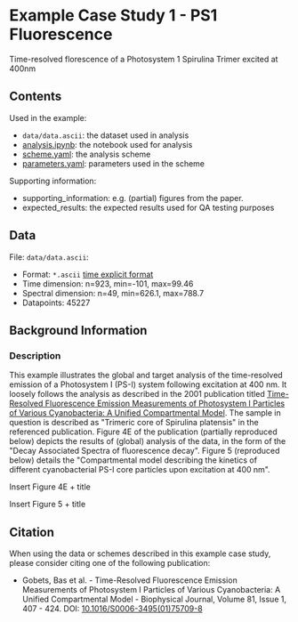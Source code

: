 # Example Case Study 1 - PS1 Fluorescence

Time-resolved florescence of a Photosystem 1 Spirulina Trimer excited at 400nm

## Contents

Used in the example:

- `data/data.ascii`: the dataset used in analysis
- [analysis.ipynb](analysis.ipynb): the notebook used for analysis
- [scheme.yaml](scheme.yaml): the analysis scheme
- [parameters.yaml](parameters.yaml): parameters used in the scheme

Supporting information:

- supporting_information: e.g. (partial) figures from the paper.
- expected_results: the expected results used for QA testing purposes

## Data

File: `data/data.ascii`:
- Format: `*.ascii` [time explicit format](https://glotaran.github.io/legacy/file_formats#time-explicit-format)
- Time dimension: n=923, min=-101, max=99.46
- Spectral dimension: n=49, min=626.1, max=788.7
- Datapoints: 45227

## Background Information

### Description

This example illustrates the global and target analysis of the time-resolved emission of a Photosystem I (PS-I) system following excitation at 400 nm. It loosely follows the analysis as described in the 2001 publication titled [Time-Resolved Fluorescence Emission Measurements of Photosystem I Particles of Various Cyanobacteria: A Unified Compartmental Model](https://www.cell.com/biophysj/fulltext/S0006-3495(01)75709-8). The sample in question is described as "Trimeric core of Spirulina platensis" in the referenced publication. Figure 4E of the publication (partially reproduced below) depicts the results of (global) analysis of the data, in the form of the "Decay Associated Spectra of fluorescence decay". Figure 5 (reproduced below) details the "Compartmental model describing the kinetics of different cyanobacterial PS-I core particles upon excitation at 400 nm".

Insert Figure 4E + title

Insert Figure 5 + title

## Citation

When using the data or schemes described in this example case study, please consider citing one of the following publication:

- Gobets, Bas et al. - Time-Resolved Fluorescence Emission Measurements of Photosystem I Particles of Various Cyanobacteria: A Unified Compartmental Model - Biophysical Journal, Volume 81, Issue 1, 407 - 424. DOI: [10.1016/S0006-3495(01)75709-8](https://doi.org/10.1016/S0006-3495(01)75709-8)
